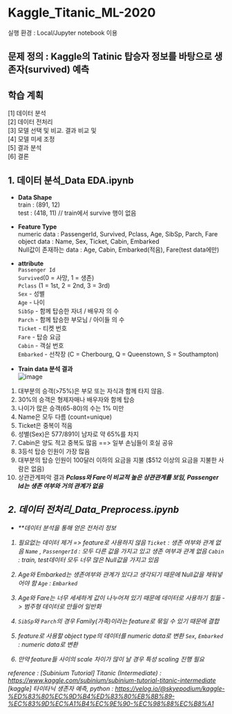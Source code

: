 # Kaggle_Titanic_ML-2020
실행 환경 : Local/Jupyter notebook 이용

## 문제 정의 : Kaggle의 Tatinic 탑승자 정보를 바탕으로 생존자(survived) 예측
## 학습 계획
[1] 데이터 분석 <br>
[2] 데이터 전처리<br>
[3] 모델 선택 및 비교. 결과 비교 및 <br>
[4] 모델 미세 조정<br>
[5] 결과 분석<br>
[6] 결론<br>


## 1. 데이터 분석_Data EDA.ipynb
* **Data Shape** <br>
train : (891, 12) <br>
test : (418, 11) // train에서 survive 행이 없음 <br>

* **Feature Type** <br>
numeric data : PassengerId, Survived, Pclass, Age, SibSp, Parch, Fare<br>
object data : Name, Sex, Ticket, Cabin, Embarked<br>
Null값이 존재하는 data : Age, Cabin, Embarked(적음), Fare(test data에만)<br>

* **attribute** <br>
`Passenger Id`<br>
`Survived`(0 = 사망, 1 = 생존)<br>
`Pclass` (1 = 1st, 2 = 2nd, 3 = 3rd)<br>
`Sex` - 성별<br>
`Age` - 나이<br>
`SibSp` - 함께 탑승한 자녀 / 배우자 의 수<br>
`Parch` - 함께 탑승한 부모님 / 아이들 의 수<br>
`Ticket` - 티켓 번호<br>
`Fare` - 탑승 요금<br>
`Cabin` - 객실 번호<br>
`Embarked` - 선착장 (C = Cherbourg, Q = Queenstown, S = Southampton)<br>

* **Train data 분석 결과** <br>
![image](https://user-images.githubusercontent.com/55186800/85547142-8d2aef80-b658-11ea-97ee-8ea3b0dca570.png) 
1. 대부분의 승객(>75%)은 부모 또는 자식과 함께 타지 않음.<br>
2. 30%의 승객은 형제자매나 배우자와 함께 탑승<br>
3. 나이가 많은 승객(65-80)의 수는 1% 미만<br>
4. Name은 모두 다름 (count=unique)<br>
5. Ticket은 중복이 적음<br>
6. 성별(Sex)은 577/891이 남자로 약 65%를 차지<br>
7. Cabin은 양도 적고 중복도 많음 ==> 일부 손님들이 호실 공유<br>
8. 3등석 탑승 인원이 가장 많음<br>
9. 대부분의 탑승 인원이 100달러 이하의 요금을 지불 ($512 이상의 요금을 지불한 사람은 없음)<br>
10. 상관관계파악 결과 <i>**Pclass와 Fare이 비교적 높은 상관관계를 보임, Passenger Id는 생존 여부와 거의 관계가 없음**


## 2. 데이터 전처리_Data_Preprocess.ipynb
* **데이터 분석을 통해 얻은 전처리 정보
1. 필요없는 데이터 제거 => feature로 사용하지 않음
`Ticket` : 생존 여부와 관계 없음
`Name` , `PassengerId` : 모두 다른 값을 가지고 있고 생존 여부과 관계 없음 
`Cabin` : train, test데이터 모두 너무 많은 Null값을 가지고 있음

2. Age와 Embarked는 생존여부와 관계가 있다고 생각되기 때문에 Null값을 채워넣어야 함
`Age` : 
`Embarked`

3. Age와 Fare는 너무 세세하게 값이 나누어져 있기 때문에 데이터로 사용하기 힘듦 -> 범주형 데이터로 만들어 일반화

4. `SibSp`와 `Parch`의 경우 Family(가족)이라는 feature로 묶일 수 있기 때문에 결합

5. feature로 사용할 object type의 데이터를 numeric data로 변환
`Sex`, `Embarked` : numeric data로 변환

6. 만약 feature들 사이의 scale 차이가 많이 날 경우 특성 scaling 진행 필요





reference : 
[Subinium Tutorial] Titanic (Intermediate) : https://www.kaggle.com/subinium/subinium-tutorial-titanic-intermediate
[kaggle] 타이타닉 생존자 예측, python : https://velog.io/@skyepodium/kaggle-%ED%83%80%EC%9D%B4%ED%83%80%EB%8B%89-%EC%83%9D%EC%A1%B4%EC%9E%90-%EC%98%88%EC%B8%A1
